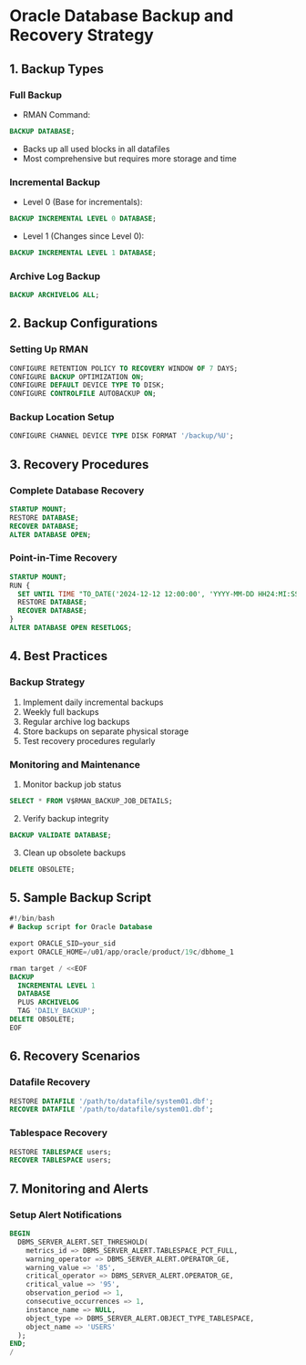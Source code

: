 # Oracle Database Backup and Recovery Strategy

## 1. Backup Types

### Full Backup
- RMAN Command:
```sql
BACKUP DATABASE;
```
- Backs up all used blocks in all datafiles
- Most comprehensive but requires more storage and time

### Incremental Backup
- Level 0 (Base for incrementals):
```sql
BACKUP INCREMENTAL LEVEL 0 DATABASE;
```
- Level 1 (Changes since Level 0):
```sql
BACKUP INCREMENTAL LEVEL 1 DATABASE;
```

### Archive Log Backup
```sql
BACKUP ARCHIVELOG ALL;
```

## 2. Backup Configurations

### Setting Up RMAN
```sql
CONFIGURE RETENTION POLICY TO RECOVERY WINDOW OF 7 DAYS;
CONFIGURE BACKUP OPTIMIZATION ON;
CONFIGURE DEFAULT DEVICE TYPE TO DISK;
CONFIGURE CONTROLFILE AUTOBACKUP ON;
```

### Backup Location Setup
```sql
CONFIGURE CHANNEL DEVICE TYPE DISK FORMAT '/backup/%U';
```

## 3. Recovery Procedures

### Complete Database Recovery
```sql
STARTUP MOUNT;
RESTORE DATABASE;
RECOVER DATABASE;
ALTER DATABASE OPEN;
```

### Point-in-Time Recovery
```sql
STARTUP MOUNT;
RUN {
  SET UNTIL TIME "TO_DATE('2024-12-12 12:00:00', 'YYYY-MM-DD HH24:MI:SS')";
  RESTORE DATABASE;
  RECOVER DATABASE;
}
ALTER DATABASE OPEN RESETLOGS;
```

## 4. Best Practices

### Backup Strategy
1. Implement daily incremental backups
2. Weekly full backups
3. Regular archive log backups
4. Store backups on separate physical storage
5. Test recovery procedures regularly

### Monitoring and Maintenance
1. Monitor backup job status
```sql
SELECT * FROM V$RMAN_BACKUP_JOB_DETAILS;
```

2. Verify backup integrity
```sql
BACKUP VALIDATE DATABASE;
```

3. Clean up obsolete backups
```sql
DELETE OBSOLETE;
```

## 5. Sample Backup Script
```sql
#!/bin/bash
# Backup script for Oracle Database

export ORACLE_SID=your_sid
export ORACLE_HOME=/u01/app/oracle/product/19c/dbhome_1

rman target / <<EOF
BACKUP 
  INCREMENTAL LEVEL 1
  DATABASE
  PLUS ARCHIVELOG
  TAG 'DAILY_BACKUP';
DELETE OBSOLETE;
EOF
```

## 6. Recovery Scenarios

### Datafile Recovery
```sql
RESTORE DATAFILE '/path/to/datafile/system01.dbf';
RECOVER DATAFILE '/path/to/datafile/system01.dbf';
```

### Tablespace Recovery
```sql
RESTORE TABLESPACE users;
RECOVER TABLESPACE users;
```

## 7. Monitoring and Alerts

### Setup Alert Notifications
```sql
BEGIN
  DBMS_SERVER_ALERT.SET_THRESHOLD(
    metrics_id => DBMS_SERVER_ALERT.TABLESPACE_PCT_FULL,
    warning_operator => DBMS_SERVER_ALERT.OPERATOR_GE,
    warning_value => '85',
    critical_operator => DBMS_SERVER_ALERT.OPERATOR_GE,
    critical_value => '95',
    observation_period => 1,
    consecutive_occurrences => 1,
    instance_name => NULL,
    object_type => DBMS_SERVER_ALERT.OBJECT_TYPE_TABLESPACE,
    object_name => 'USERS'
  );
END;
/
```